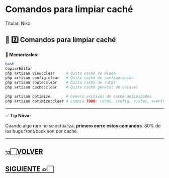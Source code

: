 # Comandos para limpiar caché

Titular: Niko

## 🔄 **2️⃣ Comandos para limpiar caché**

**🔑 Memorízalos:**

```bash
bash
CopiarEditar
php artisan view:clear     # Quita caché de Blade
php artisan config:clear   # Quita caché de configuración
php artisan route:clear    # Quita caché de rutas
php artisan cache:clear    # Quita caché general de Laravel

php artisan optimize       # Genera archivos de caché optimizados
php artisan optimize:clear # Limpia TODO: rutas, config, vistas, eventos

```

---

✅ **Tip Nova:**

Cuando algo raro no se actualiza, **primero corre estos comandos**. 80% de los bugs front/back son por caché.

---

## [👈🏻VOLVER](Errores%20frecuentes.md)

## [SIGUIENTE 👉🏻](Buenas%20prácticas.md)